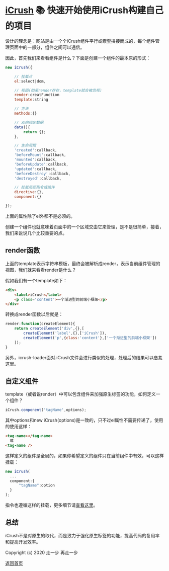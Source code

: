 # [iCrush](https://github.com/yelloxing/iCrush) 📚 快速开始使用iCrush构建自己的项目

设计的理念是：网站是由一个个iCrush组件平行或嵌套拼接而成的，每个组件管理页面中的一部分，组件之间可以通信。

因此，首先我们来看看组件是什么？下面是创建一个组件的最本原的形式：

```js
new iCrush({

    // 挂载点
    el:select|dom,

    // 视图(如果render存在，template就会被忽视)
    render:creatFunction
    template:string

    // 方法
    methods:{}

    // 双向绑定数据
    data(){
        return {};
    },

    // 生命周期
    'created':callback,
    'beforeMount':callback,
    'mounted':callback,
    'beforeUpdate':callback, 
    'updated':callback,
    'beforeDestroy':callback, 
    'destroyed':callback,

    // 挂载局部指令或组件
    directive:{},
    component:{}

});
```

上面的属性除了el外都不是必须的。

创建一个组件也就意味着页面中的一个区域交由它来管理，是不是很简单，接着，我们来说说几个比较重要的点。

## render函数

上面的template表示字符串模板，最终会被解析成render，表示当前组件管理的视图，我们就来看看render是什么？

假如我们有一个template如下：

```html
<div>
    <label>iCrush</label>
    <p class='content'>一个渐进型的前端小框架</p>
</div>
```

转换成render函数以后就是：

```js
render:function(createElement){
    return createElement('div',{},[
        createElement('label',{},['iCrush']),
        createElement('p',{class:'content'},['一个渐进型的前端小框架'])
    ]);
}
```

另外，icrush-loader面对.iCrush文件会进行类似的处理，处理后的结果可以[参考这里](https://github.com/yelloxing/iCrush/tree/master/examples/render.js)。

## 自定义组件

template（或者说render）中可以包含组件来加强原生标签的功能，如何定义一个组件？

```js
iCrush.component('tagName',options);
```

其中options和new iCrush(options)是一致的，只不过el属性不需要传递了，使用的使用这样：

```html
<tag-name></tag-name>
  或
<tag-name />
```

这样定义的组件是全局的，如果你希望定义的组件只在当前组件中有效，可以这样挂载：

```js
new iCrush(
  ...
  component:{
      "tagName":option
  }
);
```

指令也遵循这样的挂载，更多细节请[查看这里](./directive.md)。

## 总结

iCrush不是对原生的取代，而是致力于强化原生标签的功能，提高代码的复用率和提高开发效率。

Copyright (c) 2020 走一步 再走一步 

[返回首页](./index.md)